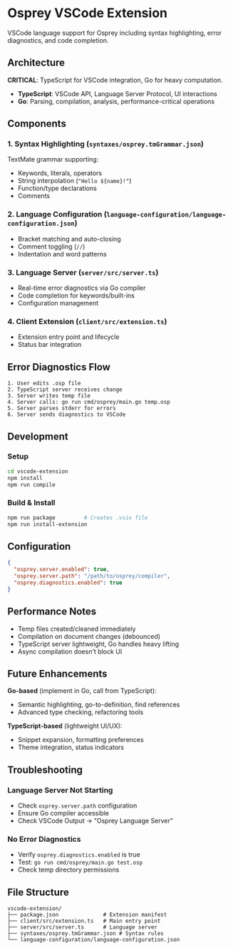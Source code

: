 # Osprey VSCode Extension

VSCode language support for Osprey including syntax highlighting, error diagnostics, and code completion.

## Architecture

**CRITICAL**: TypeScript for VSCode integration, Go for heavy computation.

- **TypeScript**: VSCode API, Language Server Protocol, UI interactions
- **Go**: Parsing, compilation, analysis, performance-critical operations

## Components

### 1. Syntax Highlighting (`syntaxes/osprey.tmGrammar.json`)
TextMate grammar supporting:
- Keywords, literals, operators
- String interpolation (`"Hello ${name}!"`)
- Function/type declarations
- Comments

### 2. Language Configuration (`language-configuration/language-configuration.json`)
- Bracket matching and auto-closing
- Comment toggling (`//`)
- Indentation and word patterns

### 3. Language Server (`server/src/server.ts`)
- Real-time error diagnostics via Go compiler
- Code completion for keywords/built-ins
- Configuration management

### 4. Client Extension (`client/src/extension.ts`)
- Extension entry point and lifecycle
- Status bar integration

## Error Diagnostics Flow

```
1. User edits .osp file
2. TypeScript server receives change
3. Server writes temp file
4. Server calls: go run cmd/osprey/main.go temp.osp
5. Server parses stderr for errors
6. Server sends diagnostics to VSCode
```

## Development

### Setup
```bash
cd vscode-extension
npm install
npm run compile
```

### Build & Install
```bash
npm run package         # Creates .vsix file
npm run install-extension
```

## Configuration

```json
{
  "osprey.server.enabled": true,
  "osprey.server.path": "/path/to/osprey/compiler",
  "osprey.diagnostics.enabled": true
}
```

## Performance Notes

- Temp files created/cleaned immediately
- Compilation on document changes (debounced)
- TypeScript server lightweight, Go handles heavy lifting
- Async compilation doesn't block UI

## Future Enhancements

**Go-based** (implement in Go, call from TypeScript):
- Semantic highlighting, go-to-definition, find references
- Advanced type checking, refactoring tools

**TypeScript-based** (lightweight UI/UX):
- Snippet expansion, formatting preferences
- Theme integration, status indicators

## Troubleshooting

### Language Server Not Starting
- Check `osprey.server.path` configuration
- Ensure Go compiler accessible
- Check VSCode Output → "Osprey Language Server"

### No Error Diagnostics
- Verify `osprey.diagnostics.enabled` is true
- Test: `go run cmd/osprey/main.go test.osp`
- Check temp directory permissions

## File Structure

```
vscode-extension/
├── package.json              # Extension manifest
├── client/src/extension.ts   # Main entry point
├── server/src/server.ts      # Language server
├── syntaxes/osprey.tmGrammar.json # Syntax rules
└── language-configuration/language-configuration.json
``` 